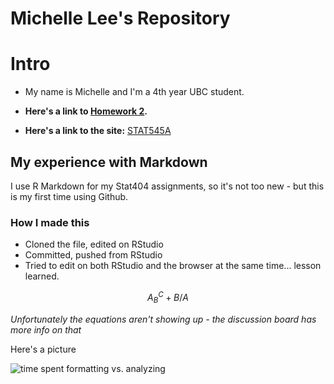 Michelle Lee's Repository
==========================
# Intro

* My name is Michelle and I'm a 4th year UBC student. 
* **Here's a link to [Homework 2](https://github.com/STAT545-UBC/zz_michelle_lee-coursework/tree/master/HW2).**

* **Here's a link to the site:** [STAT545A](http://stat545-ubc.github.io/hw01_edit-README.html)

## My experience with Markdown

I use R Markdown for my Stat404 assignments, so it's not too new - but this is my first time using Github.

### How I made this

* Cloned the file, edited on RStudio
* Committed, pushed from RStudio
* Tried to edit on both RStudio and the browser at the same time... lesson learned. 

$$ A_B^C + B/A $$

*Unfortunately the equations aren't showing up - the discussion board has more info on that*


Here's a picture




![time spent formatting vs. analyzing](http://fosslien.com/analyst/seven.png)